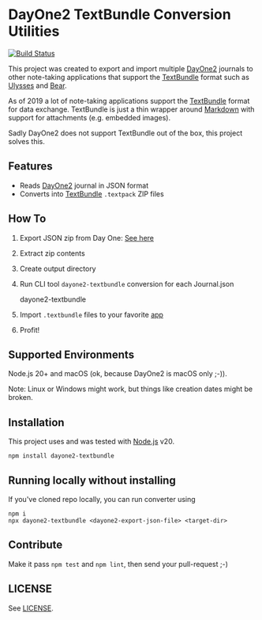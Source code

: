 # DayOne2 TextBundle Conversion Utilities

[![Build Status](https://travis-ci.org/bsingr/dayone2-textbundle.svg?branch=master)](https://travis-ci.org/bsingr/dayone2-textbundle)

This project was created to export and import multiple [DayOne2](https://dayoneapp.com/) journals to other note-taking applications that support the [TextBundle](http://textbundle.org/) format such as [Ulysses](https://ulysses.app) and [Bear](https://bear.app/).

As of 2019 a lot of note-taking applications support the [TextBundle](http://textbundle.org/) format for data exchange. TextBundle is just a thin wrapper around [Markdown](https://daringfireball.net/projects/markdown/syntax) with support for attachments (e.g. embedded images).

Sadly DayOne2 does not support TextBundle out of the box, this project solves this.

## Features

- Reads [DayOne2](https://dayoneapp.com/) journal in JSON format
- Converts into [TextBundle](http://textbundle.org/) `.textpack` ZIP files

## How To

1. Export JSON zip from Day One: [See here](https://dayoneapp.com/guides/tips-and-tutorials/exporting-entries/)
2. Extract zip contents
3. Create output directory
4. Run CLI tool `dayone2-textbundle` conversion for each Journal.json

   dayone2-textbundle <dayone2-export-json-file> <target-dir>

5. Import `.textbundle` files to your favorite [app](http://textbundle.org/)
6. Profit!

## Supported Environments

Node.js 20+ and macOS (ok, because DayOne2 is macOS only ;-)).

Note: Linux or Windows might work, but things like creation dates might be broken.

## Installation

This project uses and was tested with [Node.js](https://nodejs.org/) v20.

    npm install dayone2-textbundle

## Running locally without installing

If you've cloned repo locally, you can run converter using

    npm i
    npx dayone2-textbundle <dayone2-export-json-file> <target-dir>

## Contribute

Make it pass `npm test` and `npm lint`, then send your pull-request ;-)

## LICENSE

See [LICENSE](LICENSE).
